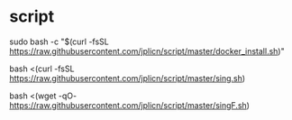 # script

sudo bash -c "$(curl -fsSL https://raw.githubusercontent.com/jplicn/script/master/docker_install.sh)"

bash <(curl -fsSL https://raw.githubusercontent.com/jplicn/script/master/sing.sh)

bash <(wget -qO- https://raw.githubusercontent.com/jplicn/script/master/singF.sh)
